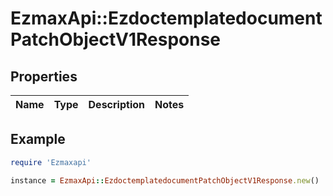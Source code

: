 # EzmaxApi::EzdoctemplatedocumentPatchObjectV1Response

## Properties

| Name | Type | Description | Notes |
| ---- | ---- | ----------- | ----- |

## Example

```ruby
require 'Ezmaxapi'

instance = EzmaxApi::EzdoctemplatedocumentPatchObjectV1Response.new()
```

